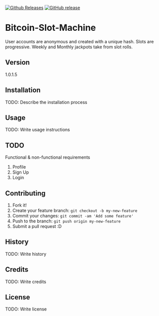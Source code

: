 [![Github Releases](https://img.shields.io/github/downloads/atom/atom/latest/total.svg)](https://github.com/Jfaler/Bitcoin-Slot-Machine)
[![GitHub release](https://img.shields.io/github/release/qubyte/rubidium.svg)](https://github.com/Jfaler/soup)
# Bitcoin-Slot-Machine
User accounts are anonymous and created with a unique hash.  Slots are progressive. Weekly and Monthly jackpots take from slot rolls.

## Version 
1.0.1.5

## Installation

TODO: Describe the installation process

## Usage

TODO: Write usage instructions 

## TODO 

Functional & non-functional requirements

1. Profile
2. Sign Up
3. Login

## Contributing

1. Fork it!
2. Create your feature branch: `git checkout -b my-new-feature`
3. Commit your changes: `git commit -am 'Add some feature'`
4. Push to the branch: `git push origin my-new-feature`
5. Submit a pull request :D

## History

TODO: Write history

## Credits

TODO: Write credits

## License

TODO: Write license
